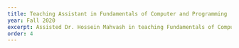 ```yaml
---
title: Teaching Assistant in Fundamentals of Computer and Programming
year: Fall 2020
excerpt: Assisted Dr. Hossein Mahvash in teaching Fundamentals of Computer and Programming at the University of Isfahan. Developed and graded homework assignments.
order: 4
---
```

